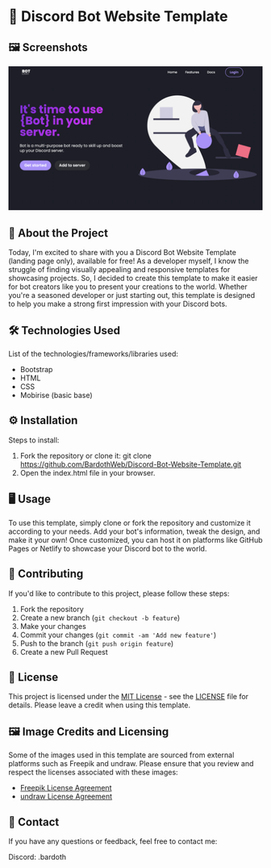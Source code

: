 # 🚀 Discord Bot Website Template

## 🖼️ Screenshots

![Landing page screenshot](Screenshot1.png)

## 📝 About the Project

Today, I'm excited to share with you a Discord Bot Website Template (landing page only), available for free! As a developer myself, I know the struggle of finding visually appealing and responsive templates for showcasing projects. So, I decided to create this template to make it easier for bot creators like you to present your creations to the world. Whether you're a seasoned developer or just starting out, this template is designed to help you make a strong first impression with your Discord bots.

## 🛠️ Technologies Used

List of the technologies/frameworks/libraries used:

- Bootstrap
- HTML
- CSS
- Mobirise (basic base)

## ⚙️ Installation

Steps to install:

1. Fork the repository or clone it: git clone https://github.com/BardothWeb/Discord-Bot-Website-Template.git
2. Open the index.html file in your browser.

## 🖥️ Usage

To use this template, simply clone or fork the repository and customize it according to your needs. Add your bot's information, tweak the design, and make it your own! Once customized, you can host it on platforms like GitHub Pages or Netlify to showcase your Discord bot to the world.

## 🤝 Contributing

If you'd like to contribute to this project, please follow these steps:

1. Fork the repository
2. Create a new branch (`git checkout -b feature`)
3. Make your changes
4. Commit your changes (`git commit -am 'Add new feature'`)
5. Push to the branch (`git push origin feature`)
6. Create a new Pull Request

## 📄 License

This project is licensed under the [MIT License](https://opensource.org/licenses/MIT) - see the [LICENSE](LICENSE) file for details.
Please leave a credit when using this template.

## 🖼️ Image Credits and Licensing

Some of the images used in this template are sourced from external platforms such as Freepik and undraw. Please ensure that you review and respect the licenses associated with these images:

- [Freepik License Agreement](https://www.freepikcompany.com/legal#nav-freepik)
- [undraw License Agreement](https://undraw.co/license)

## 📧 Contact

If you have any questions or feedback, feel free to contact me:

Discord: .bardoth
